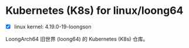 # Kubernetes (K8s) for linux/loong64

- [x] linux kernel: 4.19.0-19-loongson


LoongArch64 旧世界 (loong64) 的 Kubernetes (K8s) 仓库。